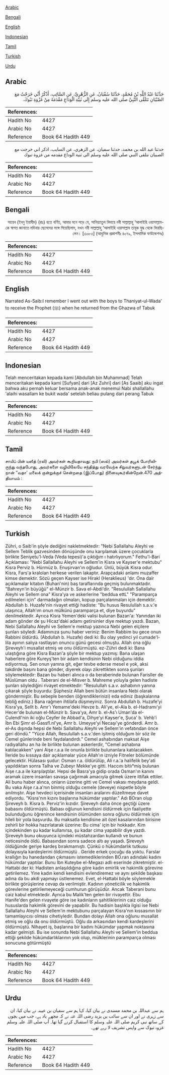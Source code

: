 [Arabic](#arabic)

[Bengali](#bengali)

[English](#english)

[Indonesian](#indonesian)

[Tamil](#tamil)

[Turkish](#turkish)

[Urdu](#urdu)

## Arabic


<div dir="rtl" lang="ar" style={{fontSize:'larger',backgroundColor:'#f8f9fa',padding:20}}>
حَدَّثَنَا عَبْدُ اللَّهِ بْنُ مُحَمَّدٍ، حَدَّثَنَا سُفْيَانُ، عَنِ الزُّهْرِيِّ، عَنِ السَّائِبِ، أَذْكُرُ أَنِّي خَرَجْتُ مَعَ الصِّبْيَانِ نَتَلَقَّى النَّبِيَّ صلى الله عليه وسلم إِلَى ثَنِيَّةِ الْوَدَاعِ مَقْدَمَهُ مِنْ غَزْوَةِ تَبُوكَ‏.‏
</div>
<div style={{backgroundColor:'#f8f9fa',padding:20, marginBottom: 10}}><table> <thead> <tr> <th>References:</th> <th></th> </tr> </thead> <tbody><tr><td>Hadith No</td><td>4427</td></tr><tr><td>Arabic No</td><td>4427</td></tr><tr><td>Reference</td><td>Book 64 Hadith 449</td></tr></tbody></table></div>


<div dir="rtl" lang="ar" style={{fontSize:'larger',backgroundColor:'#f8f9fa',padding:20}}>
حدثنا عبد الله بن محمد، حدثنا سفيان، عن الزهري، عن السايب، اذكر اني خرجت مع الصبيان نتلقى النبي صلى الله عليه وسلم الى ثنية الوداع مقدمه من غزوة تبوك
</div>
<div style={{backgroundColor:'#f8f9fa',padding:20, marginBottom: 10}}><table> <thead> <tr> <th>References:</th> <th></th> </tr> </thead> <tbody><tr><td>Hadith No</td><td>4427</td></tr><tr><td>Arabic No</td><td>4427</td></tr><tr><td>Reference</td><td>Book 64 Hadith 449</td></tr></tbody></table></div>

## Bengali


<div dir="rtl" lang="bn" style={{fontSize:'larger',backgroundColor:'#f8f9fa',padding:20}}>
সায়েব (ইবনু ইয়াযীদ) (রাঃ) হতে বর্ণিত, আমার মনে পড়ে যে, সানিয়্যাতুল বিদায়ে নবী সাল্লাল্লাহু ‘আলাইহি ওয়াসাল্লাম-কে স্বাগত জানাতে মদিনার ছেলেদের সঙ্গে গিয়েছিলাম, যখন নবী সাল্লাল্লাহু ‘আলাইহি ওয়াসাল্লাম তাবূক যুদ্ধ থেকে ফিরছিলেন। [৩০৮৩] (আধুনিক প্রকাশনীঃ ৪০৭৯, ইসলামিক ফাউন্ডেশনঃ)
</div>
<div style={{backgroundColor:'#f8f9fa',padding:20, marginBottom: 10}}><table> <thead> <tr> <th>References:</th> <th></th> </tr> </thead> <tbody><tr><td>Hadith No</td><td>4427</td></tr><tr><td>Arabic No</td><td>4427</td></tr><tr><td>Reference</td><td>Book 64 Hadith 449</td></tr></tbody></table></div>

## English


<div dir="ltr" lang="en" style={{fontSize:'larger',backgroundColor:'#f8f9fa',padding:20}}>
Narrated As-Saib:I remember I went out with the boys to Thaniyat-ul-Wada' to receive the Prophet (ﷺ) when he returned from the Ghazwa of Tabuk
</div>
<div style={{backgroundColor:'#f8f9fa',padding:20, marginBottom: 10}}><table> <thead> <tr> <th>References:</th> <th></th> </tr> </thead> <tbody><tr><td>Hadith No</td><td>4427</td></tr><tr><td>Arabic No</td><td>4427</td></tr><tr><td>Reference</td><td>Book 64 Hadith 449</td></tr></tbody></table></div>

## Indonesian


<div dir="ltr" lang="id" style={{fontSize:'larger',backgroundColor:'#f8f9fa',padding:20}}>
Telah menceritakan kepada kami [Abdullah bin Muhammad] Telah menceritakan kepada kami [Sufyan] dari [Az Zuhri] dari [As Saaib] aku ingat bahwa aku pernah keluar bersama anak-anak menemui Nabi shallallahu 'alaihi wasallam ke bukit wada' setelah beliau pulang dari perang Tabuk
</div>
<div style={{backgroundColor:'#f8f9fa',padding:20, marginBottom: 10}}><table> <thead> <tr> <th>References:</th> <th></th> </tr> </thead> <tbody><tr><td>Hadith No</td><td>4427</td></tr><tr><td>Arabic No</td><td>4427</td></tr><tr><td>Reference</td><td>Book 64 Hadith 449</td></tr></tbody></table></div>

## Tamil


<div dir="ltr" lang="ta" style={{fontSize:'larger',backgroundColor:'#f8f9fa',padding:20}}>
சாயிப் பின் யஸீத் (ரலி) அவர்கள் கூறியதாவது: நபி (ஸல்) அவர்கள் தபூக் போரிலிருந்து வந்தபோது, அவர்களை வழியிலேயே சந்தித்து வரவேற்க சிறுவர்களுடன் சேர்ந்து நான் “வதா' மலைக் குன்றுக்குச் சென்றதை (இப்போது) நினைவுகூர்கின்றேன்.470 அத்தியாயம் :
</div>
<div style={{backgroundColor:'#f8f9fa',padding:20, marginBottom: 10}}><table> <thead> <tr> <th>References:</th> <th></th> </tr> </thead> <tbody><tr><td>Hadith No</td><td>4427</td></tr><tr><td>Arabic No</td><td>4427</td></tr><tr><td>Reference</td><td>Book 64 Hadith 449</td></tr></tbody></table></div>

## Turkish


<div dir="ltr" lang="tr" style={{fontSize:'larger',backgroundColor:'#f8f9fa',padding:20}}>
Zühri, o Saib'in şöyle dediğini nakletmektedir: "Nebi Sallallahu Aleyhi ve Sellem Teblik gazvesinden dönüşünde onu karşılamak üzere çocuklarla birlikte Seniyetu'l-Veda (Veda tepesi)'a çıktığım ı hatırlıyorum." Fethu'l-Bari Açıklaması: "Nebi Sallallahu Aleyhi ve Sellem'in Kisra ve Kayser'e mektubu" Kisra Perviz b. Hürmüz b. Enuşirvan'ın oğludur. Ünlü, büyük Kisra odur. Kisra, Fars'a kralolan herkese verilen lakaptır. Arapçadaki anlamı muzaffer kimse demektir. Sözü geçen Kayser ise Hirakl (Heraklieus) 'dır. Ona dair açıklamalar kitabın (Buhari'nin) baş taraflarında geçmiş bulunmaktadır. "Bahreyn'in büyüğü" el-Münzir b. Sava el-Abdi'dir. "Resulullah Sallallahu Aleyhi ve Sellem ona" Kisra'ya ve askerlerine "beddua ettL" "Paramparça edilmeleri için" darmadağın olmaları, kopup parçalanmaları için demektir. Abdullah b. Huzafe'nin rivayet ettiği hadiste: "Bu husus Resulullah s.a.v.'e ulaşınca, AlIah'ım onun mülkünü paramparça et, diye buyurdu" denilmektedir. Ayrıca Kisra Yemen'deki valisi bulunan Bazan'a: Yanından iki adam gönder de şu Hicaz'daki adamı getirsinler diye mektup yazdı. Bazan, Nebi Sallallahu Aleyhi ve Sellem'e mektup yazınca Nebi gelen elçilere şunları söyledi: Adamınıza şunu haber veriniz: Benim Rabbim bu gece onun Rabbini öldürdü. (Abdullah b. Huzafe) dedi ki: Bu olay yedinci yıl cumade'l-lila ayının salıya rastlayan onuncu günü gecesi olmuştu. Allah ona oğlu Şireveyh'i musallat etmiş ve onu öldürmüştü. ez-Zühri dedi ki: Bana ulaştığına göre Kisra Bazan'a şöyle bir mektup yazmış: Bana ulaşan haberlere göre Kureyş'ten bir adam kendisinin Nebi olduğunu iddia ediyormuş. Sen onun yanına git, eğer tevbe ederse mesel e yok, aksi takdirde başını bana gönder, diyerek olayı zikrettikten sonra şunları söylemektedir: Bazan bu haberi alınca o da beraberinde bulunan Farisller de Müslüman oldu . Taberani de el-Misver b. Mahreme yoluyla gelen hadiste şunları söylediğini rivayet etmektedir: "Resulullah s.a.v. ashabının yanına çıkarak şöyle buyurdu: Şüphesiz Allah beni bütün insanlara Nebi olarak göndermiştir. Bu sebeple benden (öğrendiklerinizi) eda ediniz (başkalarına tebliğ ediniz.) Bana rağmen ihtilafa düşmeyiniz. Sonra Abdullah b. Huzafe'yi Kisra'ya, Sellt b. Amr'ı Yemame'deki Hevze b. Ali'ye, el-Ala b. el-Hadramı'yi Hecer'de bulunan el-Münzir b. Sava'ya, Amr b. el-As'ı Uman'da el-Culendl'nin iki oğlu Ceyfer ile Abbad'a, Dihye'yi Kayser'e, Şuca' b. Vehb'i İbn Ebi Şimr el-Gassfl.nl'ye, Amr b. Umeyye'yi Necaşı'ye gönderdi. Amr b. el-As dışında hepsi de Nebi Sallallahu Aleyhi ve Sellem'in vefatından önce geri döndü." "Yüce Allah, Resulullah s.a.v.'den işitmiş olduğum bir söz ile Cemel günlerinde beni faydalandırdı." Cemel ashabından maksat Aişe radıyallahu an ha ile birlikte bulunan askerlerdir, "Cemel ashabına katılacakken" yani Aişe r.a.a ile onunla birlikte bulunanlara katılacakken. İleride bu kıssaya dair açıklamalar yüce Allah'ın izniyle Fitneler bölümünde gelecektir. Hülasası şudur: Osman r.a. öldürülüp, Ali r.a.'a halifelik bey'ati yapıldıktan sonra Talha ve Zubeyr Mekke'ye gitti. Haccını bitiı°miş bulunan Aişe r.a.a ile karşılaştılar. Hepsi de Basra'ya gidip orada Osman'ın kanını aramak üzere insanları savaşa çağırmak amacıyla gitmek üzere ittifak ettiler. Ali bunu haber alınca, onların üzerine gitti ve Cemel vakası meydana geldi. Bu vaka Aişe r.a.a'nın binmiş olduğu cemele (deveye) nispetle böyle anılmıştır. Aişe hevdeci içerisinde insanları aralarını düzeltmeye davet ediyordu. "Kisra'nın kızını başlarına hükümdar yaptılar." Adı BOran olup Şireveyh b. Kisra b. Perviz'in kızıdır. Şireveyh daha önce geçtiği üzere babasını öldürmüştü. Babası oğlunun kendisini öldürmek için faaliyette bulunduğunu öğrenince kendisinin ölümünden sonra oğlunu öldürmek için hileli bir yola başvurdu. Bu maksatla kendisine ait özel kasalarından birisine zehirli bir hokka hazırlatarak üzerine: Bu cima' için bir hokkadır. Kim içindekinden şu kadar kullanırsa, şu kadar cima yapabilir diye yazdı. Şireveyh bunu okuyunca içindeki müstahzardan kullandı ve bunun neticesinde öldü. Babasından sonra sadece altı ay yaşadı. Şireveyh öldüğünde geriye kardeş bırakmamıştı. Çünkü o hükümdarlık tutkusu dolayısıyla kardeşlerini öldürmüştü . Geride erkek çocuğu da yoktu. Farslar krallığın bu hanedandan çıkmasını istemediklerinden BO.ran adındaki kadını hükümdar yaptılar. Bunu İbn Kuteybe el-Megazı adlı eserinde zikretmiştir. el-Hattabi der ki: Hadisten anlaşıldığına göre kadın emirlik ve hakimlik görevine getirilemez. Yine kadın kendi kendisini evlendiremez ve aynı şekilde başkası adına da bu akdi yapmayı üstIenemez. Evet, el-Hattabi böyle söylemekle birlikte görüşlerine cevap da verilmiştir. Kadının yöneticilik ve hakimlik görevlerine getirilemeyeceği cumhurun görüşüdür. Ancak Taberani bunu caiz kabul etmektedir. Ayrıca bu Malik'ten gelen bir rivayettir. Ebu Hanife'den gelen rivayete göre ise kadınların şahitliklerinin caiz olduğu hususlarda hakimlik görevini de yapabilir. Bu hadisin başlıkla ilgisi ise Nebi Sallallahu Aleyhi ve Sellem'in mektubunu parçalayan Kisra'nın kıssasının bir tamamlayıcısı olması cihetiyledir. Bundan dolayı Allah ona oğlunu musallat etmiş ve oğlu da onu öldürmüştü. Oğlu da arkasından kendi kardeşlerini öldürmüştü. Nihayet iş, başlarına bir kadını hükümdar yapmak noktasına kadar gelmişti. Bu ise sonunda Nebi Sallallahu Aleyhi ve Sellem'in beddua ettiği şekilde hükümdarlıklarının yok olup, mülklerinin paramparça olması sonucuna götürmüştü
</div>
<div style={{backgroundColor:'#f8f9fa',padding:20, marginBottom: 10}}><table> <thead> <tr> <th>References:</th> <th></th> </tr> </thead> <tbody><tr><td>Hadith No</td><td>4427</td></tr><tr><td>Arabic No</td><td>4427</td></tr><tr><td>Reference</td><td>Book 64 Hadith 449</td></tr></tbody></table></div>

## Urdu


<div dir="rtl" lang="ur" style={{fontSize:'larger',backgroundColor:'#f8f9fa',padding:20}}>
ہم سے عبداللہ بن محمد مسندی نے بیان کیا، کہا ہم سے سفیان بن عیینہ نے بیان کیا، ان سے زہری نے اور ان سے سائب بن یزید رضی اللہ عنہ نے کہ مجھے یاد ہے، جب میں بچوں کے ساتھ نبی کریم صلی اللہ علیہ وسلم کا استقبال کرنے گیا تھا۔ آپ صلی اللہ علیہ وسلم غزوہ تبوک سے واپس تشریف لا رہے تھے۔
</div>
<div style={{backgroundColor:'#f8f9fa',padding:20, marginBottom: 10}}><table> <thead> <tr> <th>References:</th> <th></th> </tr> </thead> <tbody><tr><td>Hadith No</td><td>4427</td></tr><tr><td>Arabic No</td><td>4427</td></tr><tr><td>Reference</td><td>Book 64 Hadith 449</td></tr></tbody></table></div>